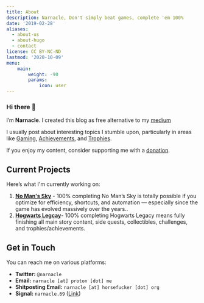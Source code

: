 ```yaml
---
title: About
description: Narnacle, Don't simply beat games, complete 'em 100%
date: '2019-02-28'
aliases:
  - about-us
  - about-hugo
  - contact
license: CC BY-NC-ND
lastmod: '2020-10-09'
menu:
    main: 
        weight: -90
        params:
            icon: user
---
```


### Hi there 👋
I’m **Narnacle**. I created this blog as free alternative to my [medium](https://howto100.medium.com)

I usually post about interesting topics I stumble upon, particularly in areas like [Gaming](../../tags/gaming), [Achievements](../../tags/achievements), and [Trophies](../../tags/trophies).

If you enjoy my content, consider supporting me with a [donation](../../donate).

## Current Projects

Here’s what I'm currently working on:

1. **[No Man's Sky](../../post/how-to-100-no-mans-sky)** - 100% completing No Man’s Sky is totally possible if you optimize for efficiency, shortcuts, and automation — especially since the game has evolved massively over the years..
2. **[Hogwarts Legcay](.)**- 100% completing Hogwarts Legacy means fully finishing all main story content, side quests, collectibles, challenges, and trophies/achievements.

## Get in Touch

You can reach me on various platforms:

- **Twitter:** `@narnacle`
- **Email:** `narnacle [at] proton [dot] me`
- **Shitposting Email:** `narnacle [at] horsefucker [dot] org`
- **Signal:** `narnacle.69` ([Link](https://signal.me/#eu/YMviNzLjsLhG-_8aMcv9amemvdoBIFpWauDKSJX_AGFh2yOog5hCzZiVzkN2QNiP))
